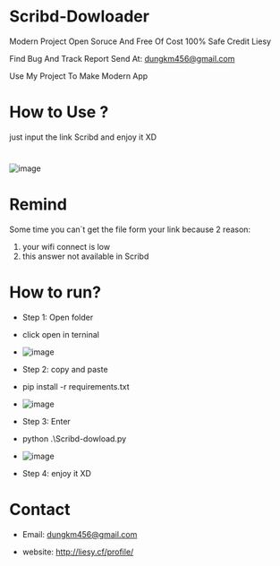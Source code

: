# Scribd-Dowloader

Modern Project Open Soruce And Free Of Cost 100% Safe Credit Liesy

Find Bug And Track Report Send At: dungkm456@gmail.com

Use My Project To Make Modern App
# How to Use ?
just input the link Scribd and enjoy it XD
#  
![image](https://user-images.githubusercontent.com/63604038/219938821-197c9920-6de8-4e5e-8376-15745f9e7083.png)


# Remind

Some time you can`t get the file form your link because 2 reason:
1. your wifi connect is low
2. this answer not available in Scribd

# How to run?
- Step 1: Open folder 
- click open in terninal
- ![image](https://user-images.githubusercontent.com/63604038/219957531-4ee9c088-5086-4449-8952-466c6b4f4ad3.png)
- Step 2: copy and paste 
- pip install -r requirements.txt
- ![image](https://user-images.githubusercontent.com/63604038/219957584-689ee716-c30f-4976-a340-cfefa8076194.png)
- Step 3: Enter
- python .\Scribd-dowload.py
- ![image](https://user-images.githubusercontent.com/63604038/219961095-a0ffca68-c2b5-4180-9a16-be81b0883470.png)

- Step 4:  enjoy it XD
# Contact 
- Email: dungkm456@gmail.com

- website: http://liesy.cf/profile/

